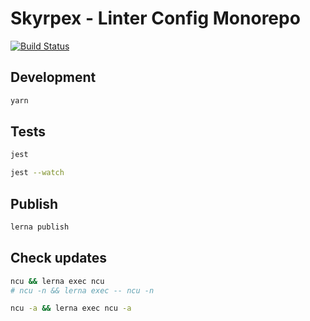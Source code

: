 # Skyrpex - Linter Config Monorepo

[![Build Status](https://travis-ci.org/skyrpex/linter-config.svg?branch=master)](https://travis-ci.org/skyrpex/linter-config)

## Development

```bash
yarn
```

## Tests

```bash
jest
```

```bash
jest --watch
```

## Publish

```bash
lerna publish
```

## Check updates

```bash
ncu && lerna exec ncu
# ncu -n && lerna exec -- ncu -n
```

```bash
ncu -a && lerna exec ncu -a
```
